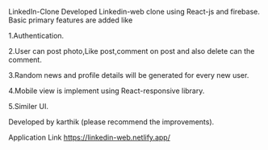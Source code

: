 LinkedIn-Clone
Developed Linkedin-web clone using React-js and firebase.
Basic primary features are added like 

1.Authentication.

2.User can post photo,Like post,comment on post and also delete can the comment.

3.Random news and profile details will be generated for every new user.

4.Mobile view is implement using React-responsive library.

5.Similer UI.

Developed by karthik (please recommend the improvements).

Application Link
https://linkedin-web.netlify.app/
